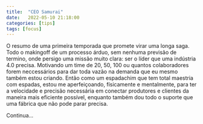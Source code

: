 ```yaml
---
title:  "CEO Samurai"
date:   2022-05-10 21:18:00
categories: [tips]
tags: [focus]
---
```


O resumo de uma primeira temporada que promete virar uma longa saga.
Todo o makingoff de um processo árduo, sem nenhuma previsão de termino, onde persigo uma missão muito clara: ser o líder que uma indústria 4.0 precisa. Motivando um time de 20, 50, 100 ou quantos colaboradores forem neccessários para dar toda vazão na demanda que eu mesmo também estou criando. Então como um espadachim que tem total maestria com espadas, estou me aperfeiçoando, físicamente e mentalmente, para ter a velocidade e precisão necessária em conectar produtores e clientes da maneira mais eficiente possível, enquanto também dou todo o suporte que uma fábrica que não pode parar precisa.

<!--mais-->

Continua...